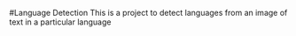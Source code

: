 #Language Detection
This is a project to detect languages from an image of text in a particular language
